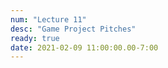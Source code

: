 ```yaml
---
num: "Lecture 11"
desc: "Game Project Pitches"
ready: true
date: 2021-02-09 11:00:00.00-7:00
---
```

